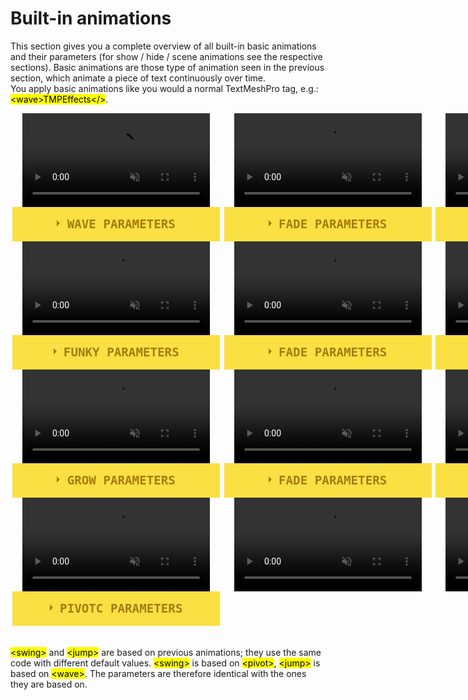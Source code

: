 <link rel="stylesheet" type="text/css" href="../styles.css">

# Built-in animations

This section gives you a complete overview of all built-in basic animations and their parameters (for show / hide / scene animations see the respective sections).
Basic animations are those type of animation seen in the previous section, which animate a piece of text continuously over time.  
You apply basic animations like you would a normal TextMeshPro tag, e.g.: <mark class="markstyle">&lt;wave&gt;TMPEffects&lt;/&gt;</mark>.

<style>

.anim-grid {
    display: grid;
    grid-template-columns: repeat(3, 1fr);
}

.centered-video {

}

.flex-row{
    display: flex;
    flex-direction: row;
    justify-content: space-evenly;
}

.flex-row > div {
    flex: 1;
}

.anim-container {
    margin-left: 1.2rem;
    margin-right: 1.2rem;
}

.wrap-collabsible {
  margin-bottom: 1.2rem 0;
  display: flex;
  justify-content: center;
  flex-direction: column;
  align-items: center;
}

input[type='checkbox'] {
  display: none;
}

.lbl-toggle {
  display: block;

  font-weight: bold;
  font-family: monospace;
  font-size: 1.2rem;
  text-transform: uppercase;
  text-align: center;

  padding: 1rem;

  color: #A77B0E;
  background: #FAE042;

  cursor: pointer;

  border-radius: 0px;
  transition: all 0.00s ease-out;

  user-select: none;
  width: 100%;
}

.lbl-toggle:hover {
  color: #7C5A0B;
}

.lbl-toggle::before {
  content: ' ';
  display: inline-block;

  border-top: 5px solid transparent;
  border-bottom: 5px solid transparent;
  border-left: 5px solid currentColor;
  vertical-align: middle;
  margin-right: .7rem;
  transform: translateY(-2px);

  transition: transform .0s ease-out;
}

.toggle:checked + .lbl-toggle::before {
  transform: rotate(90deg) translateX(-3px);
}

.collapsible-content {
  max-height: 0px;
  overflow: hidden;
  transition: max-height .00s ease-in-out;
}

.toggle:checked + .lbl-toggle + .collapsible-content {
  max-height: 100vh;
}

.toggle:checked + .lbl-toggle {
  border-bottom-right-radius: 0;
  border-bottom-left-radius: 0;
}

.collapsible-content .content-inner {
  background: rgba(250, 224, 66, .2);
  border-bottom: 1px solid rgba(250, 224, 66, .45);
  border-bottom-left-radius: 7px;
  border-bottom-right-radius: 7px;
  padding: .5rem 1rem;
}
</style>


<div class="anim-grid">

<div class="anim-container">
<div class="wrap-collabsible">
<video style="min-width: 300px; max-width: 2000px; width:75%; height:auto;" src="../videos/previews/basic/wave.mp4" width="320" height="240" autoplay loop muted>
  Your browser does not support the video tag.
</video>

  <input id="collapsiblewave" class="toggle" type="checkbox">
  <label for="collapsiblewave" class="lbl-toggle">wave Parameters</label>
  <div class="collapsible-content">
    <div class="content-inner">
        <p>
        <ul>
            <li> Wave: see <a href="parameterutility.html#waves">ParameterUtility.Waves</a></li>
            <li> WaveOffsetType: The way the offset for the wave is calculated.<br>
            <mark class="markstyle">waveoffset</mark>, <mark class="markstyle">woffset</mark>, <mark class="markstyle">waveoff</mark>, <mark class="markstyle">woff</mark></li>
            </ul>
        </p>
    </div>
  </div>
</div>
</div>

<div class="anim-container">
<div class="wrap-collabsible">
<video style="min-width: 300px; max-width: 2000px; width:75%; height:auto;" src="../videos/previews/basic/fade.mp4" width="320" height="240" autoplay loop muted>
  Your browser does not support the video tag.
</video>

  <input id="collapsiblefade" class="toggle" type="checkbox">
  <label for="collapsiblefade" class="lbl-toggle">Fade Parameters</label>
  <div class="collapsible-content">
    <div class="content-inner">
      <p>
        <ul>
            <li> Wave: see <a href="parameterutility.html#waves">ParameterUtility.Waves</a></li>
            <li> WaveOffsetType: The way the offset for the wave is calculated.<br>
            <mark class="markstyle">waveoffset</mark>, <mark class="markstyle">woffset</mark>, <mark class="markstyle">waveoff</mark>, <mark class="markstyle">woff</mark></li>
            <li> MaxOpacity: The maximum opacity that is reached.<br>
            <mark class="markstyle">maxopacity</mark>, <mark class="markstyle">maxop</mark>, <mark class="markstyle">max</mark></li>
            <li> FadeInAnchor: The anchor used for fading in.<br>
            <mark class="markstyle">fadeinanchor</mark>, <mark class="markstyle">fianchor</mark>, <mark class="markstyle">fianc</mark>, <mark class="markstyle">fia</mark></li>
            <li> FadeInDirection: The direction used for fading in.<br>
            <mark class="markstyle">fadeindirection</mark>, <mark class="markstyle">fidirection</mark>, <mark class="markstyle">fidir</mark>, <mark class="markstyle">fid</mark></li>
            <li> MinOpacity: The minimum opacity that is reached.<br>
            <mark class="markstyle">minopacity</mark>, <mark class="markstyle">minop</mark>, <mark class="markstyle">min</mark></li>
            <li> FadeOutAnchor: The anchor used for fading out.<br>
            <mark class="markstyle">fadeoutanchor</mark>, <mark class="markstyle">foanchor</mark>, <mark class="markstyle">foanc</mark>, <mark class="markstyle">foa</mark></li>
            <li> FadeOutDirection: The direction used for fading out.<br>
            <mark class="markstyle">fadeoutdirection</mark>, <mark class="markstyle">fodirection</mark>, <mark class="markstyle">fodir</mark>, <mark class="markstyle">fod</mark></li>
        </ul>
      </p>
    </div>
  </div>
</div>
</div>

<div class="anim-container">
<div class="wrap-collabsible">
<video class="centered-video" style="min-width: 300px; max-width: 2000px; width:75%; height:auto;" src="../videos/previews/basic/pivot.mp4" width="320" height="240" autoplay loop muted>
  Your browser does not support the video tag.
</video>
  <input id="collapsiblepivot" class="toggle" type="checkbox">
  <label for="collapsiblepivot" class="lbl-toggle">Pivot Parameters</label>
  <div class="collapsible-content">
    <div class="content-inner">
      <p>
        <ul>
            <li> Wave: see <a href="parameterutility.html#waves">ParameterUtility.Waves</a></li>
            <li> WaveOffsetType: The way the offset for the wave is calculated.<br>
            <mark class="markstyle">waveoffset</mark>, <mark class="markstyle">woffset</mark>, <mark class="markstyle">waveoff</mark>, <mark class="markstyle">woff</mark></li>
            <li> Pivot: The pivot position of the rotation.<br>
            <mark class="markstyle">pivot</mark>, <mark class="markstyle">pv</mark>, <mark class="markstyle">p</mark></li>
            <li> RotationAxis: The axis to rotate around.<br>
            <mark class="markstyle">rotationaxis</mark>, <mark class="markstyle">axis</mark>, <mark class="markstyle">a</mark>
            <li> MaxAngleLimit: The maximum angle of the rotation.<br>
            <mark class="markstyle">maxangle</mark>, <mark class="markstyle">maxa</mark>, <mark class="markstyle">max</mark></li>
            <li> MinAngleLimit: The minimum angle of the rotation.<br>
            <mark class="markstyle">minangle</mark>, <mark class="markstyle">mina</mark>, <mark class="markstyle">min</mark></li>
        </ul>
      </p>
    </div>
  </div>
</div>
</div>


<div class="anim-container">
<div class="wrap-collabsible">
<video style="min-width: 300px; max-width: 2000px; width:75%; height:auto;" src="../videos/previews/basic/funky.mp4" width="320" height="240" autoplay loop muted>
  Your browser does not support the video tag.
</video>

  <input id="collapsiblefunky" class="toggle" type="checkbox">
  <label for="collapsiblefunky" class="lbl-toggle">funky Parameters</label>
  <div class="collapsible-content">
    <div class="content-inner">
        <p>
        <ul>
            <li> Speed: The speed at which the animation plays.<br>
            <mark class="markstyle">speed</mark>, <mark class="markstyle">sp</mark>, <mark class="markstyle">s</mark></li>
            <li> SqueezeFactor: The percentage of its original size the text is squeezed to.<br>
            <mark class="markstyle">squeezefactor</mark>, <mark class="markstyle">squeeze</mark>, <mark class="markstyle">sqz</mark></li>
            <li> Amplitude: The amplitude the text pushes to the left / right.<br>
            <mark class="markstyle">amplitude</mark>, <mark class="markstyle">amp</mark>
            </ul>
        </p>
    </div>
  </div>
</div>
</div>

<div class="anim-container">
<div class="wrap-collabsible">
<video style="min-width: 300px; max-width: 2000px; width:75%; height:auto;" src="../videos/previews/basic/char.mp4" width="320" height="240" autoplay loop muted>
  Your browser does not support the video tag.
</video>

  <input id="collapsiblechar" class="toggle" type="checkbox">
  <label for="collapsiblechar" class="lbl-toggle">Fade Parameters</label>
  <div class="collapsible-content">
    <div class="content-inner">
      <p>
        <ul>
            <li> Characters: The pool of characters to change to.<br>
            <mark class="markstyle">characters</mark>, <mark class="markstyle">chars</mark>, <mark class="markstyle">char</mark>, <mark class="markstyle">c</mark></li>
            <li> Probability: The probability to change to a character different from the original.<br>
            <mark class="markstyle">probability</mark>, <mark class="markstyle">prob</mark>, <mark class="markstyle">p</mark></li>
            <li> MinWait: The minimum amount of time to wait once a character changed (or did not change).<br>
            <mark class="markstyle">minwait</mark>, <mark class="markstyle">minw</mark>, <mark class="markstyle">min</mark>
            <li> MaxWait: The maximum amount of time to wait once a character changed (or did not change).<br>
            <mark class="markstyle">maxwait</mark>, <mark class="markstyle">maxw</mark>, <mark class="markstyle">max</mark>
            <li> AutoCase: Whether to ensure capitalized characters are only changed to other capitalized characters, and vice versa.<br>
            <mark class="markstyle">autocase</mark>, <mark class="markstyle">case</mark>
        </ul>
      </p>
    </div>
  </div>
</div>
</div>

<div class="anim-container">
<div class="wrap-collabsible">
<video style="min-width: 300px; max-width: 2000px; width:75%; height:auto;" src="../videos/previews/basic/shake.mp4" width="320" height="240" autoplay loop muted>
  Your browser does not support the video tag.
</video>

  <input id="collapsibleshake" class="toggle" type="checkbox">
  <label for="collapsibleshake" class="lbl-toggle">shake Parameters</label>
  <div class="collapsible-content">
    <div class="content-inner">
      <p>
        <ul>
            <li> Uniform: Whether to apply the shake uniformly across the text.<br>
            <mark class="markstyle">uniform</mark>, <mark class="markstyle">uni</mark>
            <li> MaxXAmplitude: The maximum X amplitude of each shake.<br>
            <mark class="markstyle">maxxamplitude</mark>, <mark class="markstyle">maxxamp</mark>, <mark class="markstyle">maxxa</mark>, <mark class="markstyle">maxx</mark></li>
            <li> MinXAmplitude: The minimum X amplitude of each shake.<br>
            <mark class="markstyle">minxamplitude</mark>, <mark class="markstyle">minxamp</mark>, <mark class="markstyle">minxa</mark>, <mark class="markstyle">minx</mark></li>
            <li> MaxYAmplitude: The maximum Y amplitude of each shake.<br>
            <mark class="markstyle">maxyamplitude</mark>, <mark class="markstyle">maxyamp</mark>, <mark class="markstyle">maxya</mark>, <mark class="markstyle">maxy</mark></li>
            <li> MinYAmplitude: The minimum Y amplitude of each shake.<br>
            <mark class="markstyle">minyamplitude</mark>, <mark class="markstyle">minyamp</mark>, <mark class="markstyle">minya</mark>, <mark class="markstyle">miny</mark></li>
            <li> UniformWait: Whether to use uniform wait time across the text. Ignored if uniform is true.<br>
            <mark class="markstyle">uniformwait</mark>, <mark class="markstyle">uniwait</mark>, <mark class="markstyle">uniw</mark></li>
            <li> MaxWait: The minimum amount of time to wait after each shake.<br>
            <mark class="markstyle">maxwait</mark>, <mark class="markstyle">maxw</mark></li>
            <li> MinWait: The maximum amount of time to wait after each shake.<br>
            <mark class="markstyle">minwait</mark>, <mark class="markstyle">minw</mark></li>
        </ul>
      </p>
    </div>
  </div>
</div>
</div>

<div class="anim-container">
<div class="wrap-collabsible">
<video style="min-width: 300px; max-width: 2000px; width:75%; height:auto;" src="../videos/previews/basic/grow.mp4" width="320" height="240" autoplay loop muted>
  Your browser does not support the video tag.
</video>

  <input id="collapsiblegrow" class="toggle" type="checkbox">
  <label for="collapsiblegrow" class="lbl-toggle">grow Parameters</label>
  <div class="collapsible-content">
    <div class="content-inner">
        <p>
        <ul>
            <li> Wave: see <a href="parameterutility.html#waves">ParameterUtility.Waves</a></li>
            <li> WaveOffsetType: The way the offset for the wave is calculated.<br>
            <mark class="markstyle">waveoffset</mark>, <mark class="markstyle">woffset</mark>, <mark class="markstyle">waveoff</mark>, <mark class="markstyle">woff</mark></li>
            <li> MaxScale: The maximum scale to grow to.<br>
            <mark class="markstyle">maxscale</mark>, <mark class="markstyle">maxscl</mark>, <mark class="markstyle">max</mark></li>
            <li> MinScale: The minimum scale to shrink to.<br>
            <mark class="markstyle">minscale</mark>, <mark class="markstyle">minscl</mark>, <mark class="markstyle">min</mark></li>
            </ul>
        </p>
    </div>
  </div>
</div>
</div>

<div class="anim-container">
<div class="wrap-collabsible">
<video style="min-width: 300px; max-width: 2000px; width:75%; height:auto;" src="../videos/previews/basic/palette.mp4" width="320" height="240" autoplay loop muted>
  Your browser does not support the video tag.
</video>

  <input id="collapsiblepalette" class="toggle" type="checkbox">
  <label for="collapsiblepalette" class="lbl-toggle">Fade Parameters</label>
  <div class="collapsible-content">
    <div class="content-inner">
      <p>
        <ul>
            <li> Wave: see <a href="parameterutility.html#waves">ParameterUtility.Waves</a></li>
            <li> WaveOffsetType: The way the offset for the wave is calculated.<br>
            <mark class="markstyle">waveoffset</mark>, <mark class="markstyle">woffset</mark>, <mark class="markstyle">waveoff</mark>, <mark class="markstyle">woff</mark></li>
            <li> Colors: The colors to cycle through.<br>
            <mark class="markstyle">colors</mark>, <mark class="markstyle">clrs</mark></li>
        </ul>
      </p>
    </div>
  </div>
</div>
</div>

<div class="anim-container">
<div class="wrap-collabsible">
<video style="min-width: 300px; max-width: 2000px; width:75%; height:auto;" src="../videos/previews/basic/spread.mp4" width="320" height="240" autoplay loop muted>
  Your browser does not support the video tag.
</video>

  <input id="collapsiblespread" class="toggle" type="checkbox">
  <label for="collapsiblespread" class="lbl-toggle">spread Parameters</label>
  <div class="collapsible-content">
    <div class="content-inner">
      <p>
        <ul>
            <li> Wave: see <a href="parameterutility.html#waves">ParameterUtility.Waves</a></li>
            <li> WaveOffsetType: The way the offset for the wave is calculated.<br>
            <mark class="markstyle">waveoffset</mark>, <mark class="markstyle">woffset</mark>, <mark class="markstyle">waveoff</mark>, <mark class="markstyle">woff</mark></li>
            <li> GrowAnchor: The anchor used for growing.<br>
            <mark class="markstyle">growanchor</mark>, <mark class="markstyle">growanc</mark>, <mark class="markstyle">ganc</mark></li>
            <li> GrowDirection: The direction used for growing.<br>
            <mark class="markstyle">growdirection</mark>, <mark class="markstyle">growdir</mark>, <mark class="markstyle">gdir</mark></li>
            <li> ShrinkAnchor: The anchor used for shrinking.<br>
            <mark class="markstyle">shrinkanchor</mark>, <mark class="markstyle">shrinkanc</mark>, <mark class="markstyle">sanc</mark></li>
            <li> ShrinkDirection: The direction used for shrinking.<br>
            <mark class="markstyle">shrinkdirection</mark>, <mark class="markstyle">shrinkdir</mark>, <mark class="markstyle">sdir</mark></li>
            <li> MaxPercentage: The maximum percentage to spread to, at 1 being completely shown.<br>
            <mark class="markstyle">maxpercentage</mark>, <mark class="markstyle">maxp</mark>, <mark class="markstyle">max</mark></li>
            <li> MinPercentage: The minimum percentage to unspread to, at 0 being completely hidden.<br>
            <mark class="markstyle">minpercentage</mark>, <mark class="markstyle">minp</mark>, <mark class="markstyle">min</mark></li>
        </ul>
      </p>
    </div>
  </div>
</div>
</div>

<div class="anim-container">
<div class="wrap-collabsible">
<video style="min-width: 300px; max-width: 2000px; width:75%; height:auto;" src="../videos/previews/basic/pivotc.mp4" width="320" height="240" autoplay loop muted>
  Your browser does not support the video tag.
</video>

  <input id="collapsiblepivotc" class="toggle" type="checkbox">
  <label for="collapsiblepivotc" class="lbl-toggle">pivotc Parameters</label>
  <div class="collapsible-content">
    <div class="content-inner">
      <p>
      <ul>
          <li> Pivot: The pivot position of the rotation.<br>  
          <mark class="markstyle">pivot</mark>, <mark class="markstyle">pv</mark>, <mark class="markstyle">p</mark></li>
          <li> RotationAxis: The axis to rotate around.<br>  
          <mark class="markstyle">rotationaxis</mark>, <mark class="markstyle">axis</mark>, <mark class="markstyle">a</mark></li>
          <li> Speed: The speed of the rotation, in rotations per second.<br>  
          <mark class="markstyle">speed</mark>, <mark class="markstyle">sp</mark>, <mark class="markstyle">s</mark></li>
          </ul>
      </p>
    </div>
  </div>
</div>
</div>


<div class="anim-container">
<div class="wrap-collabsible">
<video style="min-width: 300px; max-width: 2000px; width:75%; height:auto;" src="../videos/previews/basic/swing.mp4" width="320" height="240" autoplay loop muted>
  Your browser does not support the video tag.
</video>
</div>
</div>

<div class="anim-container">
<div class="wrap-collabsible">
<video style="min-width: 300px; max-width: 2000px; width:75%; height:auto;" src="../videos/previews/basic/jump.mp4" width="320" height="240" autoplay loop muted>
  Your browser does not support the video tag.
</video>
</div>
</div>
</div>
</div>
</div>


<br>
<br>
<mark class="markstyle">&lt;swing&gt;</mark> and <mark class="markstyle">&lt;jump&gt;</mark> are based on previous animations; they use the same code with different default values. <mark class="markstyle">&lt;swing&gt;</mark> is based on <mark class="markstyle">&lt;pivot&gt;</mark>, <mark class="markstyle">&lt;jump&gt;</mark> is based on <mark class="markstyle">&lt;wave&gt;</mark>. The parameters are therefore identical with the ones they are based on.
